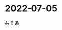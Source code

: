 # 2022-07-05

共 0 条

<!-- BEGIN WEIBO -->
<!-- 最后更新时间 Tue Jul 05 2022 12:35:12 GMT+0800 (China Standard Time) -->

<!-- END WEIBO -->
